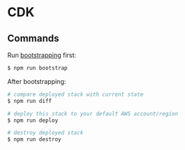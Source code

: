 # CDK

## Commands

Run [bootstrapping](https://docs.aws.amazon.com/cdk/latest/guide/bootstrapping.html) first:
```bash
$ npm run bootstrap
```

After bootstrapping:

```bash
# compare deployed stack with current state
$ npm run diff

# deploy this stack to your default AWS account/region
$ npm run deploy

# destroy deployed stack
$ npm run destroy
```
